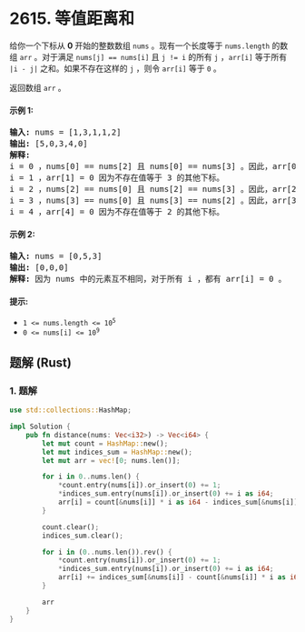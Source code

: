 # 2615. 等值距离和
给你一个下标从 **0** 开始的整数数组 `nums` 。现有一个长度等于 `nums.length` 的数组 `arr` 。对于满足 `nums[j] == nums[i]` 且 `j != i` 的所有 `j` ，`arr[i]` 等于所有 `|i - j|` 之和。如果不存在这样的 `j` ，则令 `arr[i]` 等于 `0` 。

返回数组 `arr` 。

#### 示例 1:
<pre>
<strong>输入:</strong> nums = [1,3,1,1,2]
<strong>输出:</strong> [5,0,3,4,0]
<strong>解释:</strong>
i = 0 ，nums[0] == nums[2] 且 nums[0] == nums[3] 。因此，arr[0] = |0 - 2| + |0 - 3| = 5 。
i = 1 ，arr[1] = 0 因为不存在值等于 3 的其他下标。
i = 2 ，nums[2] == nums[0] 且 nums[2] == nums[3] 。因此，arr[2] = |2 - 0| + |2 - 3| = 3 。
i = 3 ，nums[3] == nums[0] 且 nums[3] == nums[2] 。因此，arr[3] = |3 - 0| + |3 - 2| = 4 。
i = 4 ，arr[4] = 0 因为不存在值等于 2 的其他下标。
</pre>

#### 示例 2:
<pre>
<strong>输入:</strong> nums = [0,5,3]
<strong>输出:</strong> [0,0,0]
<strong>解释:</strong> 因为 nums 中的元素互不相同，对于所有 i ，都有 arr[i] = 0 。
</pre>

#### 提示:
* <code>1 <= nums.length <= 10<sup>5</sup></code>
* <code>0 <= nums[i] <= 10<sup>9</sup></code>

## 题解 (Rust)

### 1. 题解
```Rust
use std::collections::HashMap;

impl Solution {
    pub fn distance(nums: Vec<i32>) -> Vec<i64> {
        let mut count = HashMap::new();
        let mut indices_sum = HashMap::new();
        let mut arr = vec![0; nums.len()];

        for i in 0..nums.len() {
            *count.entry(nums[i]).or_insert(0) += 1;
            *indices_sum.entry(nums[i]).or_insert(0) += i as i64;
            arr[i] = count[&nums[i]] * i as i64 - indices_sum[&nums[i]];
        }

        count.clear();
        indices_sum.clear();

        for i in (0..nums.len()).rev() {
            *count.entry(nums[i]).or_insert(0) += 1;
            *indices_sum.entry(nums[i]).or_insert(0) += i as i64;
            arr[i] += indices_sum[&nums[i]] - count[&nums[i]] * i as i64;
        }

        arr
    }
}
```
